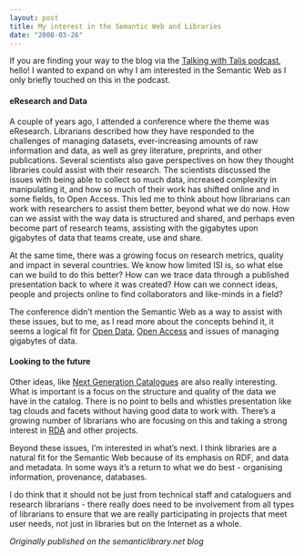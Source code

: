 ```yaml
---
layout: post
title: My interest in the Semantic Web and Libraries
date: "2008-03-26"
---
```


If you are finding your way to the blog via the [Talking with Talis podcast](http://blogs.talis.com/panlibus/archives/2008/03/fiona_bradley_t_1.php), hello! I wanted to expand on why I am interested in the Semantic Web as I only briefly touched on this in the podcast.

#### eResearch and Data

A couple of years ago, I attended a conference where the theme was eResearch. Librarians described how they have responded to the challenges of managing datasets, ever-increasing amounts of raw information and data, as well as grey literature, preprints, and other publications. Several scientists also gave perspectives on how they thought libraries could assist with their research. The scientists discussed the issues with being able to collect so much data, increased complexity in manipulating it, and how so much of their work has shifted online and in some fields, to Open Access. This led me to think about how librarians can work with researchers to assist them better, beyond what we do now. How can we assist with the way data is structured and shared, and perhaps even become part of research teams, assisting with the gigabytes upon gigabytes of data that teams create, use and share.

At the same time, there was a growing focus on research metrics, quality and impact in several countries. We know how limited ISI is, so what else can we build to do this better? How can we trace data through a published presentation back to where it was created? How can we connect ideas, people and projects online to find collaborators and like-minds in a field?

The conference didn’t mention the Semantic Web as a way to assist with these issues, but to me, as I read more about the concepts behind it, it seems a logical fit for [Open Data](http://en.wikipedia.org/wiki/Open_data), [Open Access](http://en.wikipedia.org/wiki/Open_access) and issues of managing gigabytes of data.

#### Looking to the future

Other ideas, like [Next Generation Catalogues](http://www.lita.org/ala/lita/litamembership/litaigs/nextgencatalog/nextgencatalog.cfm) are also really interesting. What is important is a focus on the structure and quality of the data we have in the catalog. There is no point to bells and whistles presentation like tag clouds and facets without having good data to work with. There’s a growing number of librarians who are focusing on this and taking a strong interest in [RDA](http://www.rdaonline.org/) and other projects.

Beyond these issues, I’m interested in what’s next. I think libraries are a natural fit for the Semantic Web because of its emphasis on RDF, and data and metadata. In some ways it’s a return to what we do best - organising information, provenance, databases.

I do think that it should not be just from technical staff and cataloguers and research librarians - there really does need to be involvement from all types of librarians to ensure that we are really participating in projects that meet user needs, not just in libraries but on the Internet as a whole.

_Originally published on the semanticlibrary.net blog_
